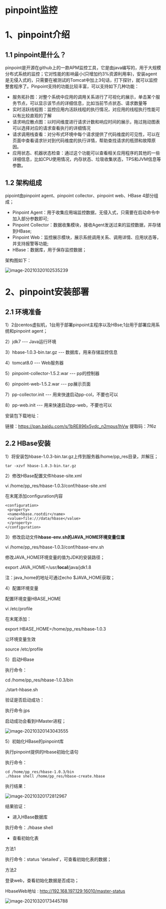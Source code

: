 # pinpoint监控

# 1、pinpoint介绍

## 1.1 pinpoint是什么？

pinpoint是开源在github上的一款APM监控工具，它是由java编写的，用于大规模分布式系统的监控；它对性能的影响最小(只增加约3%资源利用率)，安装agent是无侵入式的，只需要在被测试的Tomcat中加上3句话，打下探针，就可以监控整套程序了。Pinpoint支持的功能比较丰富，可以支持如下几种功能：

- 服务拓扑图：对整个系统中应用的调用关系进行了可视化的展示，单击某个服务节点，可以显示该节点的详细信息，比如当前节点状态、请求数量等
- 实时活跃线程图：监控应用内活跃线程的执行情况，对应用的线程执行性能可以有比较直观的了解
- 请求响应散点图：以时间维度进行请求计数和响应时间的展示，拖过拖动图表可以选择对应的请求查看执行的详细情况
- 请求调用栈查看：对分布式环境中每个请求提供了代码维度的可见性，可以在页面中查看请求针对到代码维度的执行详情，帮助查找请求的瓶颈和故障原因。
- 应用状态、机器状态检查：通过这个功能可以查看相关应用程序的其他的一些详细信息，比如CPU使用情况，内存状态、垃圾收集状态，TPS和JVM信息等参数。

## 1.2 架构组成

pipoint由pinpoint agent、pinpoint collector、pinpoint web、HBase 4部分组成；

- Pinpoint Agent：用于收集应用端监控数据，无侵入式，只需要在启动命令中加入部分参数即可;
- Pinpoint Collector：数据收集模块，接收Agent发送过来的监控数据，并存储到HBase;
- Pinpoint Web：监控展示模块，展示系统调用关系、调用详情、应用状态等，并支持报警等功能;
- HBase：数据库，用于保存监控数据；

架构图如下：

![image-20210320102535239](D:\GitBook\SoftwareSource\mybook\img\image-20210320102535239.png)

# 2、pinpoint安装部署

## 2.1 环境准备

1）2台centos虚拟机，1台用于部署pinpoint主程序以及HBse;1台用于部署应用系统和pinpoint agent；

2）jdk7 --- Java运行环境

3）hbase-1.0.3-bin.tar.gz --- 数据库，用来存储监控信息

4）tomcat8.0 --- Web服务器

5）pinpoint-collector-1.5.2.war --- pp的控制器

6）pinpoint-web-1.5.2.war --- pp展示页面

7）pp-collector.init --- 用来快速启动pp-col，不要也可以

8）pp-web.init --- 用来快速启动pp-web，不要也可以

安装包下载地址：

链接：https://pan.baidu.com/s/1bRE896x5ydc_n2mpus1hVw 
提取码：7f6z 

## 2.2 HBase安装

1）将安装包hbase-1.0.3-bin.tar.gz上传到服务器/home/pp_res目录，并解压；

```
tar -xzvf hbase-1.0.3-bin.tar.gz
```

2）修改HBase配置文件hbase-site.xml

vi /home/pp_res/hbase-1.0.3/conf/hbase-site.xml

在末尾添加configuration内容

```
<configuration> 
 <property> 
 <name>hbase.rootdir</name> 
 <value>file:///data/hbase</value> 
 </property> 
</configuration> 
```

3）修改启动文件**hbase-env.sh的JAVA_HOME环境变量位置**

vi /home/pp_res/hbase-1.0.3/conf/hbase-env.sh

修改JAVA_HOME环境变量的值为JDK的安装路径；

export JAVA_HOME=/usr/**local**/java/jdk1.8

注：java_home的地址可通过echo $JAVA_HOME获取；

4）配置环境变量

配置环境变量HBASE_HOME

vi /etc/profile

在末尾添加：

export HBASE_HOME=/home/pp_res/hbase-1.0.3

让环境变量生效

source /etc/profile

5）启动HBase

执行命令：

cd /home/pp_res/hbase-1.0.3/bin 

./start-hbase.sh 

验证是否启动成功：

执行命令:jps

启动成功会看到HMaster进程；

![image-20210320143043555](D:\GitBook\SoftwareSource\mybook\img\image-20210320143043555.png)



5）初始化HBase的pinpoint库

执行pinpoint提供的Hbase初始化语句

执行命令：

```
cd /home/pp_res/hbase-1.0.3/bin
./hbase shell /home/pp_res/hbase-create.hbase 
```

执行结果：

![image-20210320172812967](D:\GitBook\SoftwareSource\mybook\img\image-20210320172812967.png)

结果验证：

- 进入HBase数据库

执行命令：./hbase shell

- 查看初始化表

方法1

执行命令：status 'detailed'，可查看初始化表的数据；

方法2

登录web，查看初始化数据是否成功；

HbaseWeb地址 : http://192.168.197.129:16010/master-status 

![image-20210320173445788](D:\GitBook\SoftwareSource\mybook\img\image-20210320173445788.png)



